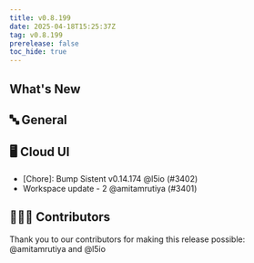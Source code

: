 ```yaml
---
title: v0.8.199
date: 2025-04-18T15:25:37Z
tag: v0.8.199
prerelease: false
toc_hide: true
---
```


## What's New
## 🔤 General
## 🖥 Cloud UI

- [Chore]: Bump Sistent v0.14.174 @l5io (#3402)
- Workspace update - 2 @amitamrutiya (#3401)

## 👨🏽‍💻 Contributors

Thank you to our contributors for making this release possible:
@amitamrutiya and @l5io

